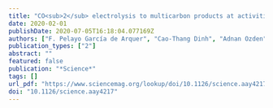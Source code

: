 ```yaml
---
title: "CO<sub>2</sub> electrolysis to multicarbon products at activities greater than 1 A cm<sup>−2</sup>"
date: 2020-02-01
publishDate: 2020-07-05T16:18:04.077169Z
authors: ["F. Pelayo García de Arquer", "Cao-Thang Dinh", "Adnan Ozden", "Joshua Wicks", "Christopher McCallum", "Ahmad R. Kirmani", "Dae-Hyun Nam", "Christine Gabardo", "Ali Seifitokaldani", "Xue Wang", "Yuguang C. Li", "Fengwang Li", "Jonathan Edwards", "Lee J. Richter", "Steven J. Thorpe", "David Sinton", "Edward H. Sargent"]
publication_types: ["2"]
abstract: ""
featured: false
publication: "*Science*"
tags: []
url_pdf: "https://www.sciencemag.org/lookup/doi/10.1126/science.aay4217"
doi: "10.1126/science.aay4217"
---
```


